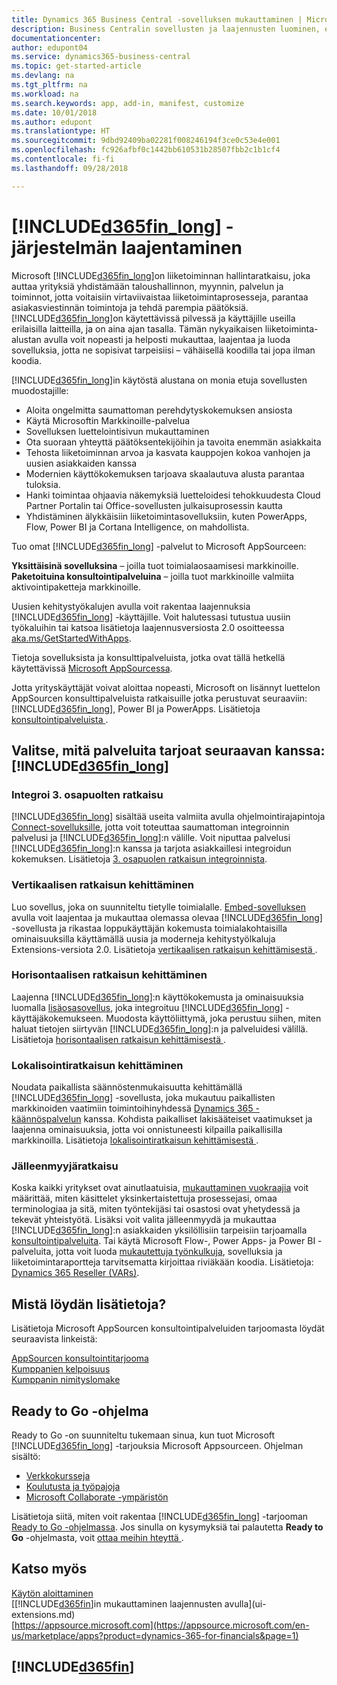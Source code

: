 ```yaml
---
title: Dynamics 365 Business Central -sovelluksen mukauttaminen | Microsoft Docs
description: Business Centralin sovellusten ja laajennusten luominen, esitteleminen ja markkinoiminen.
documentationcenter: 
author: edupont04
ms.service: dynamics365-business-central
ms.topic: get-started-article
ms.devlang: na
ms.tgt_pltfrm: na
ms.workload: na
ms.search.keywords: app, add-in, manifest, customize
ms.date: 10/01/2018
ms.author: edupont
ms.translationtype: HT
ms.sourcegitcommit: 9dbd92409ba02281f008246194f3ce0c53e4e001
ms.openlocfilehash: fc926afbf0c1442bb610531b28507fbb2c1b1cf4
ms.contentlocale: fi-fi
ms.lasthandoff: 09/28/2018

---
```

# <a name="extending-included365finlongincludesd365finlongmdmd"></a>[!INCLUDE[d365fin_long](includes/d365fin_long_md.md)] -järjestelmän laajentaminen
Microsoft [!INCLUDE[d365fin_long](includes/d365fin_long_md.md)]on liiketoiminnan hallintaratkaisu, joka auttaa yrityksiä yhdistämään taloushallinnon, myynnin, palvelun ja toiminnot, jotta voitaisiin virtaviivaistaa liiketoimintaprosesseja, parantaa asiakasviestinnän toimintoja ja tehdä parempia päätöksiä. [!INCLUDE[d365fin_long](includes/d365fin_long_md.md)]on käytettävissä pilvessä ja käyttäjille useilla erilaisilla laitteilla, ja on aina ajan tasalla. Tämän nykyaikaisen liiketoiminta-alustan avulla voit nopeasti ja helposti mukauttaa, laajentaa ja luoda sovelluksia, jotta ne sopisivat tarpeisiisi – vähäisellä koodilla tai jopa ilman koodia.  

[!INCLUDE[d365fin_long](includes/d365fin_long_md.md)]in käytöstä alustana on monia etuja sovellusten muodostajille:

* Aloita ongelmitta saumattoman perehdytyskokemuksen ansiosta 
* Käytä Microsoftin Markkinoille-palvelua
* Sovelluksen luettelointisivun mukauttaminen 
* Ota suoraan yhteyttä päätöksentekijöihin ja tavoita enemmän asiakkaita
* Tehosta liiketoiminnan arvoa ja kasvata kauppojen kokoa vanhojen ja uusien asiakkaiden kanssa
* Modernien käyttökokemuksen tarjoava skaalautuva alusta parantaa tuloksia.  
* Hanki toimintaa ohjaavia näkemyksiä luetteloidesi tehokkuudesta Cloud Partner Portalin tai Office-sovellusten julkaisuprosessin kautta
* Yhdistäminen älykkäisiin liiketoimintasovelluksiin, kuten PowerApps, Flow, Power BI ja Cortana Intelligence, on mahdollista.  

Tuo omat [!INCLUDE[d365fin_long](includes/d365fin_long_md.md)] -palvelut to Microsoft AppSourceen: 

**Yksittäisinä sovelluksina** – joilla tuot toimialaosaamisesi markkinoille.  
**Paketoituina konsultointipalveluina** – joilla tuot markkinoille valmiita aktivointipaketteja markkinoille.

Uusien kehitystyökalujen avulla voit rakentaa laajennuksia [!INCLUDE[d365fin_long](includes/d365fin_long_md.md)] -käyttäjille. Voit halutessasi tutustua uusiin työkaluihin tai katsoa lisätietoja laajennusversiosta 2.0 osoitteessa [aka.ms/GetStartedWithApps](https://aka.ms/GetStartedWithApps).  

Tietoja sovelluksista ja konsulttipalveluista, jotka ovat tällä hetkellä käytettävissä [Microsoft AppSourcessa](https://appsource.microsoft.com/en-us/marketplace/consulting-services?country=US&page=1).

Jotta yrityskäyttäjät voivat aloittaa nopeasti, Microsoft on lisännyt luettelon AppSourcen konsulttipalveluista ratkaisuille jotka perustuvat seuraaviin: [!INCLUDE[d365fin_long](includes/d365fin_long_md.md)], Power BI ja PowerApps. Lisätietoja [konsultointipalveluista ](/dynamics-nav/developer/readiness/readiness-consulting).

## <a name="choosing-which-services-to-offer-with-included365finlongincludesd365finlongmdmd"></a>Valitse, mitä palveluita tarjoat seuraavan kanssa: [!INCLUDE[d365fin_long](includes/d365fin_long_md.md)] 

### <a name="integrate-a-3rd-party-solution"></a>Integroi 3. osapuolten ratkaisu
[!INCLUDE[d365fin_long](includes/d365fin_long_md.md)] sisältää useita valmiita avulla ohjelmointirajapintoja [Connect-sovelluksille](/dynamics365/business-central/dev-itpro/developer/readiness/readiness-connect-apps), jotta voit toteuttaa saumattoman integroinnin palvelusi ja [!INCLUDE[d365fin_long](includes/d365fin_long_md.md)]:n välille. Voit niputtaa palvelusi [!INCLUDE[d365fin_long](includes/d365fin_long_md.md)]:n kanssa ja tarjota asiakkaillesi integroidun kokemuksen. Lisätietoja [3. osapuolen ratkaisun integroinnista](/dynamics365/business-central/dev-itpro/developer/readiness/readiness-thirdparty-solution).

### <a name="development-of-a-vertical-solution"></a>Vertikaalisen ratkaisun kehittäminen
Luo sovellus, joka on suunniteltu tietylle toimialalle. [Embed-sovelluksen](/dynamics365/business-central/dev-itpro/developer/readiness/readiness-embed-apps) avulla voit laajentaa ja mukauttaa olemassa olevaa [!INCLUDE[d365fin_long](includes/d365fin_long_md.md)] -sovellusta ja rikastaa loppukäyttäjän kokemusta toimialakohtaisilla ominaisuuksilla käyttämällä uusia ja moderneja kehitystyölkaluja Extensions-versiota 2.0. Lisätietoja [vertikaalisen ratkaisun kehittämisestä ](/dynamics365/business-central/dev-itpro/developer/readiness/readiness-develop-vertical).

### <a name="development-of-a-horizontal-solution"></a>Horisontaalisen ratkaisun kehittäminen
Laajenna [!INCLUDE[d365fin_long](includes/d365fin_long_md.md)]:n käyttökokemusta ja ominaisuuksia luomalla [lisäosasovellus](/dynamics365/business-central/dev-itpro/developer/readiness/readiness-add-on-apps), joka integroituu [!INCLUDE[d365fin_long](includes/d365fin_long_md.md)] -käyttäjäkokemukseen. Muodosta käyttöliittymä, joka perustuu siihen, miten haluat tietojen siirtyvän [!INCLUDE[d365fin_long](includes/d365fin_long_md.md)]:n ja palveluidesi välillä. Lisätietoja [horisontaalisen ratkaisun kehittämisestä ](/dynamics365/business-central/dev-itpro/developer/readiness/readiness-develop-horizontal). 

### <a name="development-of-a-localization-solution"></a>Lokalisointiratkaisun kehittäminen
Noudata paikallista säännöstenmukaisuutta kehittämällä [!INCLUDE[d365fin_long](includes/d365fin_long_md.md)] -sovellusta, joka mukautuu paikallisten markkinoiden vaatimiin toimintoihinyhdessä [Dynamics 365 -käännöspalvelun](/dynamics365/unified-operations/dev-itpro/lifecycle-services/translation-service-overview) kanssa. Kohdista paikalliset lakisääteiset vaatimukset ja laajenna ominaisuuksia, jotta voi onnistuneesti kilpailla paikallisilla markkinoilla. Lisätietoja [lokalisointiratkaisun kehittämisestä ](/dynamics365/business-central/dev-itpro/developer/readiness/readiness-develop-localization).

### <a name="reseller-solution"></a>Jälleenmyyjäratkaisu
Koska kaikki yritykset ovat ainutlaatuisia, [mukauttaminen vuokraajia](/dynamics-nav/developer/readiness/readiness-customizing-tenants) voit määrittää, miten käsittelet yksinkertaistettuja prosessejasi, omaa terminologiaa ja sitä, miten työntekijäsi tai osastosi ovat yhetydessä ja tekevät yhteistyötä. Lisäksi voit valita jälleenmyydä ja mukauttaa [!INCLUDE[d365fin_long](includes/d365fin_long_md.md)]:n asiakkaiden yksilöllisiin tarpeisiin tarjoamalla [konsultointipalveluita](/dynamics-nav/developer/readiness/readiness-consulting). Tai käytä Microsoft Flow-, Power Apps- ja Power BI -palveluita, jotta voit luoda [mukautettuja työnkulkuja](/dynamics-nav/developer/readiness/readiness-no-code), sovelluksia ja liiketoimintaraportteja tarvitsematta kirjoittaa riviäkään koodia. Lisätietoja: [Dynamics 365 Reseller (VARs)](/dynamics365/business-central/dev-itpro/developer/readiness/readiness-reseller). 

## <a name="where-do-i-learn-more"></a>Mistä löydän lisätietoja?
Lisätietoja Microsoft AppSourcen konsultointipalveluiden tarjoomasta löydät seuraavista linkeistä: 

[AppSourcen konsultointitarjooma](https://appsource.microsoft.com/en-us/marketplace/consulting-services?country=US&page=1)  
[Kumppanien kelpoisuus](https://smp-cdn-prod.azureedge.net/documents/Microsoft%20AppSource%20Partner%20Listing%20Guidelines.pdf)  
[Kumppanin nimityslomake](https://appsource.microsoft.com/en-us/partners/list-consulting-service)  

## <a name="the-ready-to-go-program"></a>Ready to Go -ohjelma
Ready to Go -on suunniteltu tukemaan sinua, kun tuot Microsoft [!INCLUDE[d365fin_long](includes/d365fin_long_md.md)] -tarjouksia Microsoft Appsourceen. Ohjelman sisältö: 

- [Verkkokursseja](https://aka.ms/ReadyToGoOnlineLearning)
- [Koulutusta ja työpajoja](/dynamics365/business-central/dev-itpro/developer/readiness/readiness-ready-to-go)
- [Microsoft Collaborate -ympäristön](https://aka.ms/Collaborate)

Lisätietoja siitä, miten voit rakentaa [!INCLUDE[d365fin_long](includes/d365fin_long_md.md)] -tarjooman [Ready to Go -ohjelmassa](/dynamics365/business-central/dev-itpro/developer/readiness/readiness-ready-to-go). Jos sinulla on kysymyksiä tai palautetta **Ready to Go** -ohjelmasta, voit [ottaa meihin hteyttä ](mailto:dyn365bep@microsoft.com). 

## <a name="see-also"></a>Katso myös
[Käytön aloittaminen](product-get-started.md)  
[[!INCLUDE[d365fin](includes/d365fin_md.md)]in mukauttaminen laajennusten avulla](ui-extensions.md)  
[https://appsource.microsoft.com](https://appsource.microsoft.com/en-us/marketplace/apps?product=dynamics-365-for-financials&page=1)  

## [!INCLUDE[d365fin](includes/free_trial_md.md)]  
 

